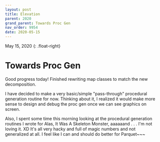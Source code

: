 ```yaml
---
layout: post
title: Elevation
parent: 2020
grand_parent: Towards Proc Gen
nav_order: 9954
date: 2020-05-15
---
```

May 15, 2020
{: .float-right}

# Towards Proc Gen

Good progress today! Finished rewriting map classes to match the new decomposition.

I have decided to make a very basic/simple "pass-through" procedural generation routine for now.
Thinking about it, I realized it would make more sense to design and debug the proc gen once we can see graphics on screen.

Also, I spent some time this morning looking at the procedural generation routines I wrote for Alas, It Was A Skeleton Monster, aaaaaand . . . I'm not loving it. XD
It's all very hacky and full of magic numbers and not generalized at all.
I feel like I can and should do better for Parquet~~~
